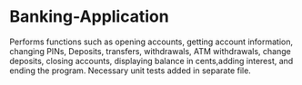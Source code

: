 # Banking-Application
Performs functions such as opening accounts, getting account information, changing PINs, Deposits, transfers, withdrawals, ATM withdrawals, change deposits, closing accounts, displaying balance in cents,adding interest, and ending the program. Necessary unit tests added in separate file.
